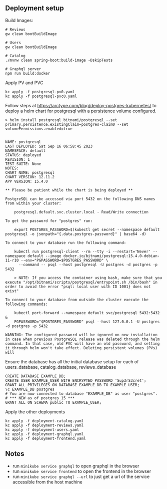 ## Deployment setup

Build Images:

```shell
# Reviews
gw clean bootBuildImage

# Users
gw clean bootBuildImage

# Catalog
./mvnw clean spring-boot:build-image -DskipTests

# Graphql server
npm run build:docker
```

Apply PV and PVC

```shell
kc apply -f postgresql-pv0.yaml
kc apply -f postgresql-pvc0.yaml
```

Follow steps at https://arctype.com/blog/deploy-postgres-kubernetes/ to deploy a helm chart for postgresql with a persistence volume configured.

```shell
> helm install postgresql bitnami/postgresql --set primary.persistence.existingClaim=postgres-claim0 --set volumePermissions.enabled=true


NAME: postgresql
LAST DEPLOYED: Sat Sep 16 06:58:45 2023
NAMESPACE: default
STATUS: deployed
REVISION: 1
TEST SUITE: None
NOTES:
CHART NAME: postgresql
CHART VERSION: 12.11.2
APP VERSION: 15.4.0

** Please be patient while the chart is being deployed **

PostgreSQL can be accessed via port 5432 on the following DNS names from within your cluster:

    postgresql.default.svc.cluster.local - Read/Write connection

To get the password for "postgres" run:

    export POSTGRES_PASSWORD=$(kubectl get secret --namespace default postgresql -o jsonpath="{.data.postgres-password}" | base64 -d)

To connect to your database run the following command:

    kubectl run postgresql-client --rm --tty -i --restart='Never' --namespace default --image docker.io/bitnami/postgresql:15.4.0-debian-11-r10 --env="PGPASSWORD=$POSTGRES_PASSWORD" \
      --command -- psql --host postgresql -U postgres -d postgres -p 5432

    > NOTE: If you access the container using bash, make sure that you execute "/opt/bitnami/scripts/postgresql/entrypoint.sh /bin/bash" in order to avoid the error "psql: local user with ID 1001} does not exist"

To connect to your database from outside the cluster execute the following commands:

    kubectl port-forward --namespace default svc/postgresql 5432:5432 &
    PGPASSWORD="$POSTGRES_PASSWORD" psql --host 127.0.0.1 -U postgres -d postgres -p 5432

WARNING: The configured password will be ignored on new installation in case when previous PostgreSQL release was deleted through the helm command. In that case, old PVC will have an old password, and setting it through helm won't take effect. Deleting persistent volumes (PVs) will
```

Ensure the database has all the initial database setup for each of users_database, catalog_database, reviews_database

```shell
CREATE DATABASE EXAMPLE_DB;
CREATE USER EXAMPLE_USER WITH ENCRYPTED PASSWORD 'Sup3rS3cret';
GRANT ALL PRIVILEGES ON DATABASE EXAMPLE_DB TO EXAMPLE_USER;
\c EXAMPLE_DB postgres
# You are now connected to database "EXAMPLE_DB" as user "postgres".
# *** NEW as of postgres 15 ***
GRANT ALL ON SCHEMA public TO EXAMPLE_USER;
```

Apply the other deployments

```shell
kc apply -f deployment-catalog.yaml
kc apply -f deployment-reviews.yaml
kc apply -f deployment-users.yaml
kc apply -f deployment-graphql.yaml
kc apply -f deployment-frontend.yaml
```

## Notes

- run `minikube service graphql` to open graphql in the browser
- run `minikube service frontend` to open the frontend in the browser
- run `minikube service graphql --url` to just get a url of the service accessible from the host machine

